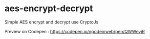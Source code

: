 # aes-encrypt-decrypt
Simple AES encrypt and decrypt use CryptoJs

Preview on Codepen : https://codepen.io/ngodeinweb/pen/QWWevjR
